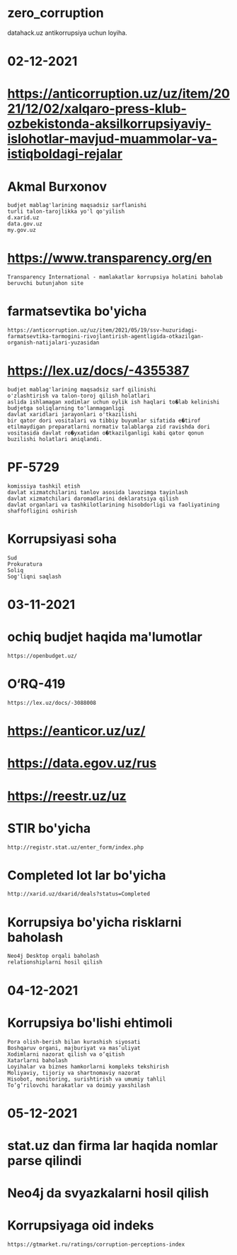 # zero_corruption
datahack.uz antikorrupsiya uchun loyiha.

02-12-2021
==========

# https://anticorruption.uz/uz/item/2021/12/02/xalqaro-press-klub-ozbekistonda-aksilkorrupsiyaviy-islohotlar-mavjud-muammolar-va-istiqboldagi-rejalar

# Akmal Burxonov
    budjet mablag'larining maqsadsiz sarflanishi
    turli talon-tarojlikka yo'l qo'yilish
    d.xarid.uz
    data.gov.uz
    my.gov.uz

# https://www.transparency.org/en
    Transparency International - mamlakatlar korrupsiya holatini baholab beruvchi butunjahon site


# farmatsevtika bo'yicha
    https://anticorruption.uz/uz/item/2021/05/19/ssv-huzuridagi-farmatsevtika-tarmogini-rivojlantirish-agentligida-otkazilgan-organish-natijalari-yuzasidan


# https://lex.uz/docs/-4355387
    budjet mablag'larining maqsadsiz sarf qilinishi
    o'zlashtirish va talon-toroj qilish holatlari
    aslida ishlamagan xodimlar uchun oylik ish haqlari to�lab kelinishi
    budjetga soliqlarning to'lanmaganligi
    davlat xaridlari jarayonlari o'tkazilishi
    bir qator dori vositalari va tibbiy buyumlar sifatida e�tirof etilmaydigan preparatlarni normativ talablarga zid ravishda dori vositasida davlat ro�yxatidan o�tkazilganligi kabi qator qonun buzilishi holatlari aniqlandi.


# PF-5729
    komissiya tashkil etish
    davlat xizmatchilarini tanlov asosida lavozimga tayinlash
    davlat xizmatchilari daromadlarini deklaratsiya qilish
    davlat organlari va tashkilotlarining hisobdorligi va faoliyatining shaffofligini oshirish

# Korrupsiyasi soha
    Sud 
    Prokuratura 
    Soliq 
    Sog'liqni saqlash


03-11-2021
==========

# ochiq budjet haqida ma'lumotlar
    https://openbudget.uz/


# O‘RQ-419 
    https://lex.uz/docs/-3088008

# https://eanticor.uz/uz/
# https://data.egov.uz/rus
# https://reestr.uz/uz

# STIR bo'yicha 
    http://registr.stat.uz/enter_form/index.php

# Completed lot lar bo'yicha
    http://xarid.uz/dxarid/deals?status=Completed


# Korrupsiya bo'yicha risklarni baholash
    Neo4j Desktop orqali baholash
    relationshiplarni hosil qilish

04-12-2021
==========

# Korrupsiya bo'lishi ehtimoli
    Pora olish-berish bilan kurashish siyosati
    Boshqaruv organi, majburiyat va mas’uliyat
    Xodimlarni nazorat qilish va o‘qitish
    Xatarlarni baholash
    Loyihalar va biznes hamkorlarni kompleks tekshirish
    Moliyaviy, tijoriy va shartnomaviy nazorat
    Hisobot, monitoring, surishtirish va umumiy tahlil
    To‘g‘rilovchi harakatlar va doimiy yaxshilash


05-12-2021
==========

# stat.uz dan firma lar haqida nomlar parse qilindi

# Neo4j da svyazkalarni hosil qilish

# Korrupsiyaga oid indeks
    https://gtmarket.ru/ratings/corruption-perceptions-index